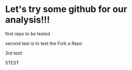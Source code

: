 Let's try some github for our analysis!!!
====

first repo to be tested

second test is to test the Fork a Repo 

3rd test!

5TEST
